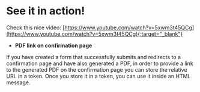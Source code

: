 # See it in action!

Check this nice video: [https://www.youtube.com/watch?v=5xwm3t45QCg](https://www.youtube.com/watch?v=5xwm3t45QCg){:target="_blank"}

* **PDF link on confirmation page**

If you have created a form that successfully submits and redirects to a confirmation page and have also generated a PDF, in order to provide a link to the generated PDF on the confirmation page you can store the relative URL in a token. Once you store it in a token, you can use it inside an HTML message.